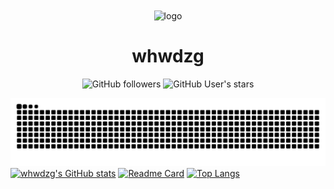 <div align="center">
    <img align="center" src="https://avatars.githubusercontent.com/u/91038761?v=4" alt="logo" width="200">
    <h1 align="center">whwdzg</h1>
    </p>
    <img alt="GitHub followers" src="https://img.shields.io/github/followers/whwdzg">
    <img alt="GitHub User's stars" src="https://img.shields.io/github/stars/whwdzg">
    </br>
</div>

![](https://raw.githubusercontent.com/whwdzg/whwdzg/output/github-contribution-grid-snake.svg)
[![whwdzg's GitHub stats](https://github-readme-stats.vercel.app/api?username=whwdzg)](https://github.com/anuraghazra/github-readme-stats)
[![Readme Card](https://github-readme-stats.vercel.app/api/pin/?username=whwdzg&repo=whwdzg.github.io)](https://github.com/anuraghazra/github-readme-stats)
[![Top Langs](https://github-readme-stats.vercel.app/api/top-langs/?username=whwdzg)](https://github.com/anuraghazra/github-readme-stats)
